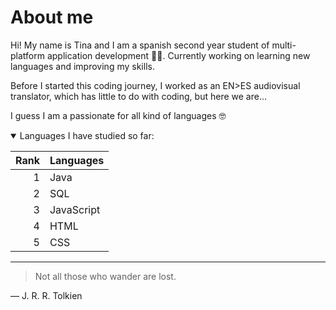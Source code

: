 # About me 

Hi! My name is Tina and I am a spanish second year student of multi-platform application development 👩‍🎓. Currently working on learning new languages and improving my skills.

Before I started this coding journey, I worked as an EN>ES audiovisual translator, which has little to do with coding, but here we are... 

I guess I am a passionate for all kind of languages 🤓

<details open>

<summary> Languages I have studied so far: </summary>

| Rank | Languages     |
|-----:|---------------|
|     1|     Java      |
|     2|     SQL       |
|     3|  JavaScript   |
|     4|     HTML      |
|     5|     CSS       |

</details>


---

> Not all those who wander are lost.

— J. R. R. Tolkien
